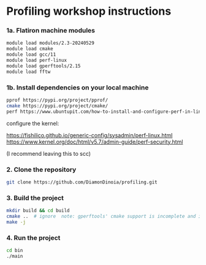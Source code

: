 # Profiling workshop instructions

### 1a. Flatiron machine modules
```bash
module load modules/2.3-20240529
module load cmake
module load gcc/11
module load perf-linux
module load gperftools/2.15
module load fftw
```
### 1b. Install dependencies on your local machine
```bash
pprof https://pypi.org/project/pprof/
cmake https://pypi.org/project/cmake/
perf https://www.ubuntupit.com/how-to-install-and-configure-perf-in-linux-distributions/
```
configure the kernel:

https://fishilico.github.io/generic-config/sysadmin/perf-linux.html  
https://www.kernel.org/doc/html/v5.7/admin-guide/perf-security.html  

(I recommend leaving this to scc)

### 2. Clone the repository
```bash
git clone https://github.com/DiamonDinoia/profiling.git
```

### 3. Build the project
```bash
mkdir build && cd build
cmake ..  # ignore  note: gperftools' cmake support is incomplete and is best-effort only
make -j
```

### 4. Run the project
```bash
cd bin
./main
```
